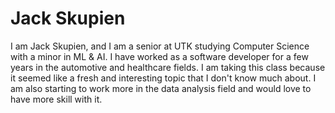 # Jack Skupien
I am Jack Skupien, and I am a senior at UTK studying Computer Science with a minor in ML & AI. I have worked as a software developer for a few years in the automotive and healthcare fields. I am taking this class because it seemed like a fresh and interesting topic that I don't know much about. I am also starting to work more in the data analysis field and would love to have more skill with it.